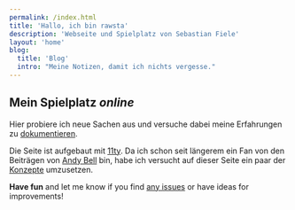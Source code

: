 ```yaml
---
permalink: /index.html
title: 'Hallo, ich bin rawsta'
description: 'Webseite und Spielplatz von Sebastian Fiele'
layout: 'home'
blog:
  title: 'Blog'
  intro: "Meine Notizen, damit ich nichts vergesse."
---
```


## Mein Spielplatz _online_

Hier probiere ich neue Sachen aus und versuche dabei meine Erfahrungen zu [dokumentieren](/blog/).

Die Seite ist aufgebaut mit [11ty](https://www.11ty.dev).
Da ich schon seit längerem ein Fan von den Beiträgen von [Andy Bell](https://piccalil.li/author/andy-bell) bin, habe ich versucht auf dieser Seite ein paar der [Konzepte](https://buildexcellentwebsit.es) umzusetzen.

**Have fun** and let me know if you find [any issues](https://github.com/rawsta/rawdev/issues) or have ideas for improvements!
